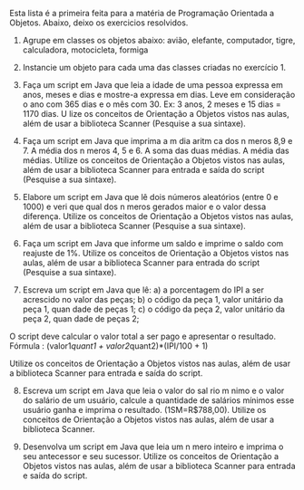 Esta lista é a primeira feita para a matéria de Programação Orientada a Objetos. 
Abaixo, deixo os exercicios resolvidos. 

1) Agrupe em classes os objetos abaixo: avião, elefante, computador, tigre, calculadora, motocicleta, formiga

2) Instancie um objeto para cada uma das classes criadas no exercício 1.

3) Faça um script em Java que leia a idade de uma pessoa expressa em anos, meses e dias e mostre-a expressa em dias. Leve em consideração o
   ano com 365 dias e o mês com 30. Ex: 3 anos, 2 meses e 15 dias = 1170 dias. U lize os conceitos de Orientação a Objetos vistos nas aulas,
   além de usar a biblioteca Scanner (Pesquise a sua sintaxe).

4) Faça um script em Java que imprima a m dia aritm ca dos n meros 8,9 e 7. A média dos n meros 4, 5 e 6. A soma das duas médias.
   A média das médias. Utilize os conceitos de Orientação a Objetos vistos nas aulas, além de usar a biblioteca Scanner
   para entrada e saída do script (Pesquise a sua sintaxe).
   
5) Elabore um script em Java que lê dois números aleatórios (entre 0 e 1000) e veri que qual dos n meros gerados maior e o valor dessa diferença.
   Utilize os conceitos de Orientação a Objetos vistos nas aulas, além de usar a biblioteca Scanner (Pesquise a sua sintaxe).

6) Faça um script em Java que informe um saldo e imprime o saldo com reajuste de 1%. Utilize os conceitos de Orientação a Objetos vistos nas aulas,
   além de usar a biblioteca Scanner para entrada do script (Pesquise a sua sintaxe).
   
7) Escreva um script em Java que lê:
  a) a porcentagem do IPI a ser acrescido no valor das peças;
  b) o código da peça 1, valor unitário da peça 1, quan dade de peças 1;
  c) o código da peça 2, valor unitário da peça 2, quan dade de peças 2;

  O script deve calcular o valor total a ser pago e apresentar o resultado.
  Fórmula : (valor1*quant1 + valor2*quant2)*(IPI/100 + 1)
  
  Utilize os conceitos de Orientação a Objetos vistos nas aulas, além de usar a biblioteca Scanner para entrada e saída do script.

8) Escreva um script em Java que leia o valor do sal rio m nimo e o valor do salário de um usuário, calcule a quantidade de salários mínimos
   esse usuário ganha e imprima o resultado. (1SM=R$788,00). Utilize os conceitos de Orientação a Objetos vistos nas aulas, além de usar a biblioteca Scanner.
   
9) Desenvolva um script em Java que leia um n mero inteiro e imprima o seu antecessor e seu sucessor. Utilize os conceitos de Orientação a Objetos vistos nas aulas,
além de usar a biblioteca Scanner para entrada e saída do script.
